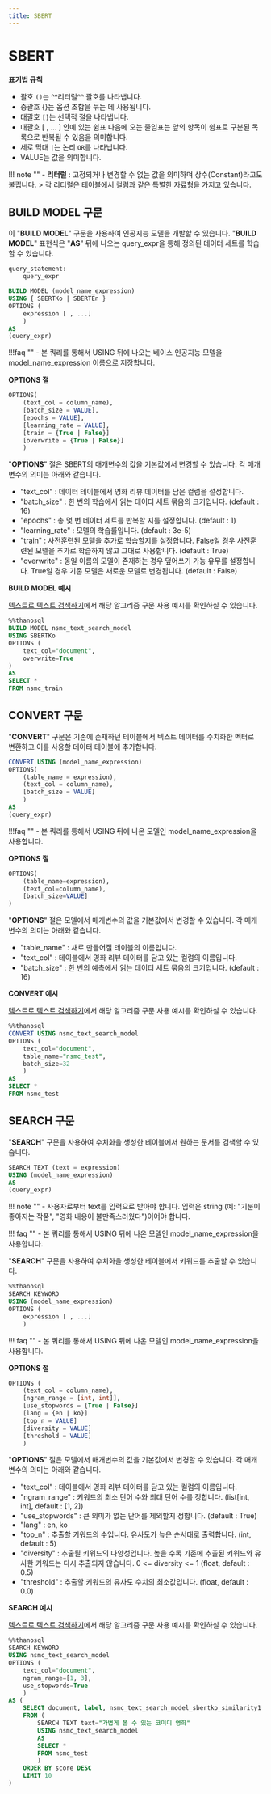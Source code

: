```yaml
---
title: SBERT
---
```


# __SBERT__

__표기법 규칙__ 

- 괄호 `()`는 ^^리터럴^^ 괄호를 나타냅니다.  
- 중괄호 {}는 옵션 조합을 묶는 데 사용됩니다.  
- 대괄호 `[]`는 선택적 절을 나타냅니다.   
- 대괄호 [ , ... ] 안에 있는 쉼표 다음에 오는 줄임표는 앞의 항목이 쉼표로 구분된 
목록으로 반복될 수 있음을 의미합니다.
- 세로 막대 `|`는 논리 `OR`를 나타냅니다.  
- VALUE는 값을 의미합니다. 

!!! note "" 
    - __리터럴__ : 고정되거나 변경할 수 없는 값을 의미하며 상수(Constant)라고도 불립니다. 
    > 각 리터럴은 테이블에서 컬럼과 같은 특별한 자료형을 가지고 있습니다.


## __BUILD MODEL 구문__

이 "__BUILD MODEL__" 구문을 사용하여 인공지능 모델을 개발할 수 있습니다.
"__BUILD MODEL__" 표현식은 "__AS__" 뒤에 나오는 query_expr을 통해 정의된 데이터 세트를 학습할 수 있습니다.

``` sql
query_statement:
    query_expr

BUILD MODEL (model_name_expression)
USING { SBERTKo | SBERTEn }
OPTIONS (
    expression [ , ...]
    )
AS
(query_expr)
```
!!!faq ""
    - 본 쿼리를 통해서 USING 뒤에 나오는 베이스 인공지능 모델을 model_name_expression 이름으로 저장합니다.

__OPTIONS 절__

```sql
OPTIONS(
    (text_col = column_name),
    [batch_size = VALUE],
    [epochs = VALUE],
    [learning_rate = VALUE],
    [train = {True | False}]
    [overwrite = {True | False}]
    )
```

"__OPTIONS__" 절은 SBERT의 매개변수의 값을 기본값에서 변경할 수 있습니다. 각 매개변수의 의미는 아래와 같습니다.

- "text_col" : 데이터 테이블에서 영화 리뷰 데이터를 담은 컬럼을 설정합니다.
- "batch_size" : 한 번의 학습에서 읽는 데이터 세트 묶음의 크기입니다. (default : 16)
- "epochs" : 총 몇 번 데이터 세트를 반복할 지를 설정합니다. (default : 1)
- "learning_rate" : 모델의 학습률입니다. (default : 3e-5)
- "train" : 사전훈련된 모델을 추가로 학습할지를 설정합니다. False일 경우 사전훈련된 모델을 추가로 학습하지 않고 그대로 사용합니다. (default : True)
- "overwrite" : 동일 이름의 모델이 존재하는 경우 덮어쓰기 가능 유무를 설정합니다. True일 경우 기존 모델은 새로운 모델로 변경됩니다. (default : False)

 __BUILD MODEL 예시__

[텍스트로 텍스트 검색하기](/tutorials/thanosql_search/search_text_by_text/)에서 해당 알고리즘 구문 사용 예시를 확인하실 수 있습니다.

```sql
%%thanosql
BUILD MODEL nsmc_text_search_model
USING SBERTKo
OPTIONS (
    text_col="document",
    overwrite=True
)
AS
SELECT *
FROM nsmc_train
```

## __CONVERT 구문__

"__CONVERT__" 구문은 기존에 존재하던 테이블에서 텍스트 데이터를 수치화한 벡터로 변환하고 이를 사용할 데이터 테이블에 추가합니다.

```sql
CONVERT USING (model_name_expression)
OPTIONS(
    (table_name = expression),
    (text_col = column_name),
    [batch_size = VALUE]
    )
AS
(query_expr)
```

!!!faq ""
    - 본 쿼리를 통해서 USING 뒤에 나온 모델인 model_name_expression을 사용합니다.

__OPTIONS 절__

```sql
OPTIONS(
    (table_name=expression),
    (text_col=column_name),
    [batch_size=VALUE]
)
```

"__OPTIONS__" 절은 모델에서 매개변수의 값을 기본값에서 변경할 수 있습니다. 각 매개변수의 의미는 아래와 같습니다.

- "table_name" : 새로 만들어질 테이블의 이름입니다.
- "text_col" : 테이블에서 영화 리뷰 데이터를 담고 있는 컬럼의 이름입니다.
- "batch_size" : 한 번의 예측에서 읽는 데이터 세트 묶음의 크기입니다. (default : 16)


__CONVERT 예시__

[텍스트로 텍스트 검색하기](/tutorials/thanosql_search/search_text_by_text/)에서 해당 알고리즘 구문 사용 예시를 확인하실 수 있습니다.


```sql
%%thanosql
CONVERT USING nsmc_text_search_model
OPTIONS (
    text_col="document",
    table_name="nsmc_test",
    batch_size=32
    )
AS 
SELECT *
FROM nsmc_test
```

## __SEARCH 구문__

"__SEARCH__" 구문을 사용하여 수치화을 생성한 테이블에서 원하는 문서를 검색할 수 있습니다.

``` sql
SEARCH TEXT (text = expression)
USING (model_name_expression)
AS 
(query_expr)
```

!!! note ""
    - 사용자로부터 text를 입력으로 받아야 합니다. 입력은 string (예: "기분이 좋아지는 작품", "영화 내용이 불만족스러웠다")이어야 합니다.

!!! faq ""
    - 본 쿼리를 통해서 USING 뒤에 나온 모델인 model_name_expression을 사용합니다.

"__SEARCH__" 구문을 사용하여 수치화을 생성한 테이블에서 키워드를 추출할 수 있습니다.

``` sql
%%thanosql
SEARCH KEYWORD
USING (model_name_expression)
OPTIONS (
    expression [ , ...]
    )
```

!!! faq ""
    - 본 쿼리를 통해서 USING 뒤에 나온 모델인 model_name_expression을 사용합니다.

__OPTIONS 절__

```sql
OPTIONS (
    (text_col = column_name),
    [ngram_range = [int, int]],
    [use_stopwords = {True | False}]
    [lang = {en | ko}]
    [top_n = VALUE]
    [diversity = VALUE]
    [threshold = VALUE]
    )
```

"__OPTIONS__" 절은 모델에서 매개변수의 값을 기본값에서 변경할 수 있습니다. 각 매개변수의 의미는 아래와 같습니다.

- "text_col" : 테이블에서 영화 리뷰 데이터를 담고 있는 컬럼의 이름입니다.
- "ngram_range" : 키워드의 최소 단어 수와 최대 단어 수를 정합니다. (list[int, int], default : [1, 2])
- "use_stopwords" : 큰 의미가 없는 단어를 제외할지 정합니다. (default : True)
- "lang" : en, ko
- "top_n" : 추출할 키워드의 수입니다. 유사도가 높은 순서대로 출력합니다. (int, default : 5)
- "diversity" : 추출될 키워드의 다양성입니다. 높을 수록 기존에 추출된 키워드와 유사한 키워드는 다시 추출되지 않습니다. 0 <= diversity <= 1 (float, default : 0.5)
- "threshold" : 추출할 키워드의 유사도 수치의 최소값입니다. (float, default : 0.0)

__SEARCH 예시__

[텍스트로 텍스트 검색하기](/tutorials/thanosql_search/search_text_by_text/)에서 해당 알고리즘 구문 사용 예시를 확인하실 수 있습니다.

```sql
%%thanosql
SEARCH KEYWORD
USING nsmc_text_search_model
OPTIONS (
    text_col="document",
    ngram_range=[1, 3],
    use_stopwords=True
    )
AS (
    SELECT document, label, nsmc_text_search_model_sbertko_similarity1 as score
    FROM (
        SEARCH TEXT text="가볍게 볼 수 있는 코미디 영화"
        USING nsmc_text_search_model
        AS 
        SELECT * 
        FROM nsmc_test
        )
    ORDER BY score DESC 
    LIMIT 10
)
```